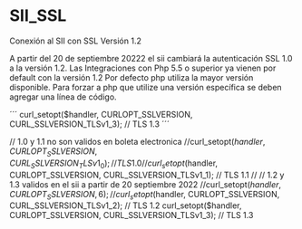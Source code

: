 # SII_SSL
Conexión al SII con SSL Versión 1.2

A partir del 20 de septiembre 20222 el sii cambiará la autenticación SSL 1.0 a la versión 1.2.
Las Integraciones con Php 5.5 o superior ya vienen por default con la versión 1.2
Por defecto php utiliza la mayor versión disponible.
Para forzar a php que utilize una versión específica se deben agregar una línea de código.

´´´
curl_setopt($handler, CURLOPT_SSLVERSION, CURL_SSLVERSION_TLSv1_3); // TLS 1.3 
´´´

// 1.0 y 1.1 no son validos en boleta electronica
//curl_setopt($handler, CURLOPT_SSLVERSION, CURL_SSLVERSION_TLSv1_0); // TLS 1.0
//curl_setopt($handler, CURLOPT_SSLVERSION, CURL_SSLVERSION_TLSv1_1); // TLS 1.1
//
// 1.2 y 1.3 validos en el sii a partir de 20 septiembre 2022
//curl_setopt($handler, CURLOPT_SSLVERSION, 6); 
//curl_setopt($handler, CURLOPT_SSLVERSION, CURL_SSLVERSION_TLSv1_2); // TLS 1.2 
curl_setopt($handler, CURLOPT_SSLVERSION, CURL_SSLVERSION_TLSv1_3); // TLS 1.3 
